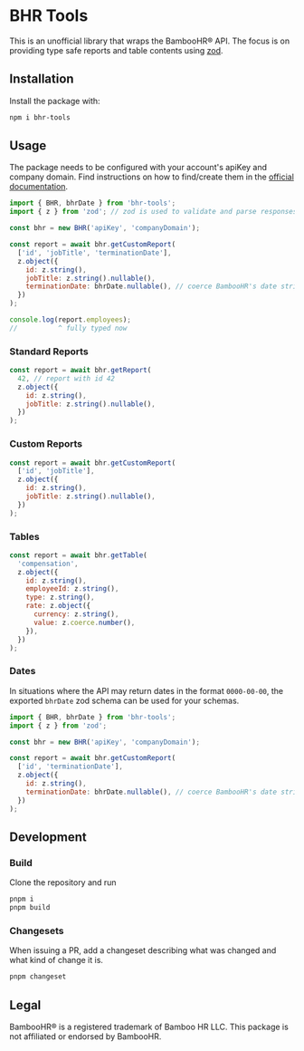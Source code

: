 # BHR Tools

This is an unofficial library that wraps the BambooHR® API.
The focus is on providing type safe reports and table contents using [zod](https://zod.dev).

## Installation

Install the package with:

```sh
npm i bhr-tools
```

## Usage

The package needs to be configured with your account's apiKey and company domain.
Find instructions on how to find/create them in the [official documentation](https://documentation.bamboohr.com/docs/getting-started).

```js
import { BHR, bhrDate } from 'bhr-tools';
import { z } from 'zod'; // zod is used to validate and parse responses

const bhr = new BHR('apiKey', 'companyDomain');

const report = await bhr.getCustomReport(
  ['id', 'jobTitle', 'terminationDate'],
  z.object({
    id: z.string(),
    jobTitle: z.string().nullable(),
    terminationDate: bhrDate.nullable(), // coerce BambooHR's date strings into date objects
  })
);

console.log(report.employees);
//          ^ fully typed now
```

### Standard Reports

```js
const report = await bhr.getReport(
  42, // report with id 42
  z.object({
    id: z.string(),
    jobTitle: z.string().nullable(),
  })
);
```

### Custom Reports

```js
const report = await bhr.getCustomReport(
  ['id', 'jobTitle'],
  z.object({
    id: z.string(),
    jobTitle: z.string().nullable(),
  })
);
```

### Tables

```js
const report = await bhr.getTable(
  'compensation',
  z.object({
    id: z.string(),
    employeeId: z.string(),
    type: z.string(),
    rate: z.object({
      currency: z.string(),
      value: z.coerce.number(),
    }),
  })
);
```

### Dates

In situations where the API may return dates in the format `0000-00-00`, the exported `bhrDate` zod schema can be used for your schemas.

```js
import { BHR, bhrDate } from 'bhr-tools';
import { z } from 'zod';

const bhr = new BHR('apiKey', 'companyDomain');

const report = await bhr.getCustomReport(
  ['id', 'terminationDate'],
  z.object({
    id: z.string(),
    terminationDate: bhrDate.nullable(), // coerce BambooHR's date strings into date objects
  })
);
```

## Development

### Build

Clone the repository and run

```sh
pnpm i
pnpm build
```

### Changesets

When issuing a PR, add a changeset describing what was changed and what kind of change it is.

```sh
pnpm changeset
```

## Legal

BambooHR® is a registered trademark of Bamboo HR LLC. This package is not affiliated or endorsed by BambooHR.

